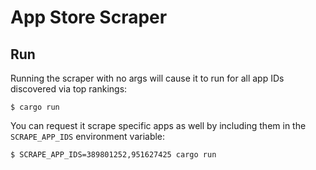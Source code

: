 
# App Store Scraper

## Run

Running the scraper with no args will cause it to run for all app IDs discovered via top rankings:

```
$ cargo run
```

You can request it scrape specific apps as well by including them in the `SCRAPE_APP_IDS` environment variable:

```
$ SCRAPE_APP_IDS=389801252,951627425 cargo run
```
